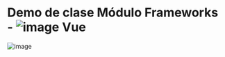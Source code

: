 # Demo de clase Módulo Frameworks - ![image](https://github.com/pGarciaAndres/master-frontend/assets/30140745/db76697e-6fef-4764-8943-9b005a264e7a) Vue

![image](https://github.com/pGarciaAndres/master-frontend/assets/30140745/0d7fe5f9-4bfb-47e2-9c8c-b8db9ca6ad81)
